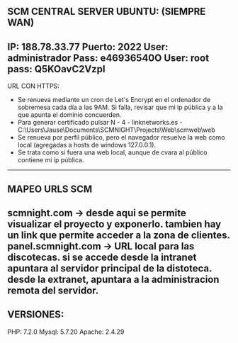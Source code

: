 SCM CENTRAL SERVER UBUNTU: (SIEMPRE WAN)
----
IP: 188.78.33.77
Puerto: 2022
User: administrador
Pass: e46936540O
User: root
pass: Q5KOavC2VzpI
-----
URL CON HTTPS:
- Se renueva mediante un cron de Let's Encrypt en el ordenador de sobremesa cada día a las 9AM. Si falla, revisar que mi ip pública y a la que apunta el dominio concuerden. 
- Para generar certificado pulsar N - 4 - linknetworks.es - C:\Users\Jause\Documents\SCMNIGHT\Projects\Web\scmweb\web 
- Se renueva por perfil público, pero el navegador resuelve la web como local (agregadas a hosts de windows 127.0.0.1).
- Se trata como si fuera una web local, aunque de cvara al público contiene mi ip pública.
-----
MAPEO URLS SCM
-----
scmnight.com -> desde aqui se permite visualizar el proyecto y exponerlo. tambien hay un link que permite acceder a la zona de clientes.
panel.scmnight.com -> URL local para las discotecas. si se accede desde la intranet apuntara al servidor principal de la distoteca. desde la extranet, apuntara a la administracion remota del servidor.
----
VERSIONES:
----
PHP: 7.2.0
Mysql: 5.7.20
Apache: 2.4.29